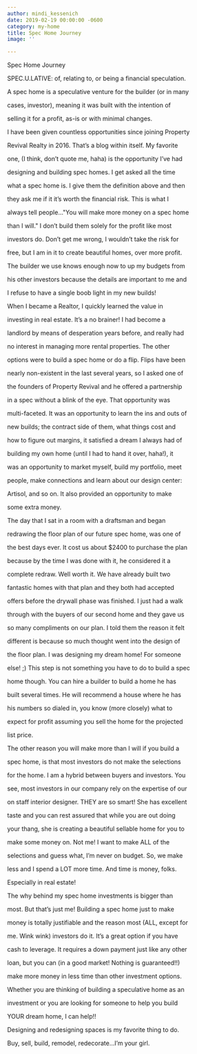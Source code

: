 ```yaml
---
author: mindi_kessenich
date: 2019-02-19 00:00:00 -0600
category: my-home
title: Spec Home Journey
image: ''

---
```

Spec Home Journey

SPEC.U.LATIVE: of, relating to, or being a financial speculation.

A spec home is a speculative venture for the builder (or in many

cases, investor), meaning it was built with the intention of

selling it for a profit, as-is or with minimal changes.

I have been given countless opportunities since joining Property

Revival Realty in 2016. That’s a blog within itself. My favorite

one, (I think, don’t quote me, haha) is the opportunity I’ve had

designing and building spec homes. I get asked all the time

what a spec home is. I give them the definition above and then

they ask me if it it’s worth the financial risk. This is what I

always tell people..."You will make more money on a spec home

than I will." I don’t build them solely for the profit like most

investors do. Don’t get me wrong, I wouldn’t take the risk for

free, but I am in it to create beautiful homes, over more profit.

The builder we use knows enough now to up my budgets from

his other investors because the details are important to me and

I refuse to have a single boob light in my new builds!

When I became a Realtor, I quickly learned the value in

investing in real estate. It’s a no brainer! I had become a

landlord by means of desperation years before, and really had

no interest in managing more rental properties. The other

options were to build a spec home or do a flip. Flips have been

nearly non-existent in the last several years, so I asked one of

the founders of Property Revival and he offered a partnership

in a spec without a blink of the eye. That opportunity was

multi-faceted. It was an opportunity to learn the ins and outs of

new builds; the contract side of them, what things cost and

how to figure out margins, it satisfied a dream I always had of

building my own home (until I had to hand it over, haha!), it

was an opportunity to market myself, build my portfolio, meet

people, make connections and learn about our design center:

Artisol, and so on. It also provided an opportunity to make

some extra money.

The day that I sat in a room with a draftsman and began

redrawing the floor plan of our future spec home, was one of

the best days ever. It cost us about $2400 to purchase the plan

because by the time I was done with it, he considered it a

complete redraw. Well worth it. We have already built two

fantastic homes with that plan and they both had accepted

offers before the drywall phase was finished. I just had a walk

through with the buyers of our second home and they gave us

so many compliments on our plan. I told them the reason it felt

different is because so much thought went into the design of

the floor plan. I was designing my dream home! For someone

else! ;) This step is not something you have to do to build a spec

home though. You can hire a builder to build a home he has

built several times. He will recommend a house where he has

his numbers so dialed in, you know (more closely) what to

expect for profit assuming you sell the home for the projected

list price.

The other reason you will make more than I will if you build a

spec home, is that most investors do not make the selections

for the home. I am a hybrid between buyers and investors. You

see, most investors in our company rely on the expertise of our

on staff interior designer. THEY are so smart! She has excellent

taste and you can rest assured that while you are out doing

your thang, she is creating a beautiful sellable home for you to

make some money on. Not me! I want to make ALL of the

selections and guess what, I’m never on budget. So, we make

less and I spend a LOT more time. And time is money, folks.

Especially in real estate!

The why behind my spec home investments is bigger than

most. But that’s just me! Building a spec home just to make

money is totally justifiable and the reason most (ALL, except for

me. Wink wink) investors do it. It’s a great option if you have

cash to leverage. It requires a down payment just like any other

loan, but you can (in a good market! Nothing is guaranteed!!)

make more money in less time than other investment options.

Whether you are thinking of building a speculative home as an

investment or you are looking for someone to help you build

YOUR dream home, I can help!!

Designing and redesigning spaces is my favorite thing to do.

Buy, sell, build, remodel, redecorate...I’m your girl.
